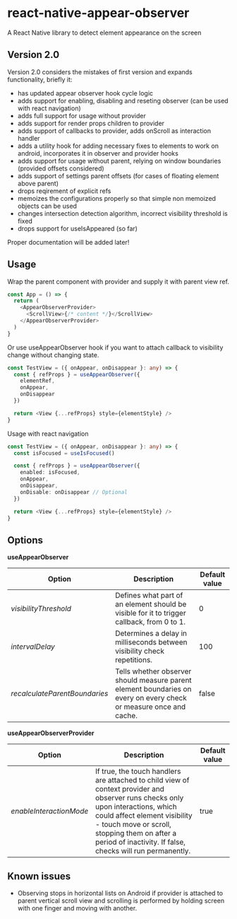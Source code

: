 <h1>react-native-appear-observer</h1>

A React Native library to detect element appearance on the screen

<h2>Version 2.0</h2>

Version 2.0 considers the mistakes of first version and expands functionality, briefly it:

- has updated appear observer hook cycle logic
- adds support for enabling, disabling and reseting observer (can be used with react navigation)
- adds full support for usage without provider
- adds support for render props children to provider
- adds support of callbacks to provider, adds onScroll as interaction handler
- adds a utility hook for adding necessary fixes to elements to work on android,
  incorporates it in observer and provider hooks
- adds support for usage without parent, relying on window boundaries (provided offsets considered)
- adds support of settings parent offsets (for cases of floating element above parent)
- drops reqirement of explicit refs
- memoizes the configurations properly so that simple non memoized objects can be used
- changes intersection detection algorithm, incorrect visibility threshold is fixed
- drops support for useIsAppeared (so far)

Proper documentation will be added later!

<h2>Usage</h2>

Wrap the parent component with provider and supply it with parent view ref.

```ts
const App = () => {
  return (
    <AppearObserverProvider>
      <ScrollView>{/* content */}</ScrollView>
    </AppearObserverProvider>
  )
}
```

Or use useAppearObserver hook if you want to attach callback to visibility change without changing state.

```ts
const TestView = ({ onAppear, onDisappear }: any) => {
  const { refProps } = useAppearObserver({
    elementRef,
    onAppear,
    onDisappear
  })

  return <View {...refProps} style={elementStyle} />
}
```

Usage with react navigation

```ts
const TestView = ({ onAppear, onDisappear }: any) => {
  const isFocused = useIsFocused()

  const { refProps } = useAppearObserver({
    enabled: isFocused,
    onAppear,
    onDisappear,
    onDisable: onDisappear // Optional
  })

  return <View {...refProps} style={elementStyle} />
}
```

<h2>Options</h2>

<b>useAppearObserver</b>

| Option                        | Description                                                                                                        | Default value |
| ----------------------------- | ------------------------------------------------------------------------------------------------------------------ | ------------- |
| _visibilityThreshold_         | Defines what part of an element should be visible for it to trigger callback, from 0 to 1.                         | 0             |
| _intervalDelay_               | Determines a delay in milliseconds between visibility check repetitions.                                           | 100           |
| _recalculateParentBoundaries_ | Tells whether observer should measure parent element boundaries on every on every check or measure once and cache. | false         |

<b>useAppearObserverProvider</b>

| Option                  | Description                                                                                                                                                                                                                                                                     | Default value |
| ----------------------- | ------------------------------------------------------------------------------------------------------------------------------------------------------------------------------------------------------------------------------------------------------------------------------- | ------------- |
| _enableInteractionMode_ | If true, the touch handlers are attached to child view of context provider and observer runs checks only upon interactions, which could affect element visibility - touch move or scroll, stopping them on after a period of inactivity. If false, checks will run permanently. | true          |

<h2>Known issues</h2>

- Observing stops in horizontal lists on Android if provider is attached to parent vertical scroll view and scrolling is performed by
  holding screen with one finger and moving with another.
